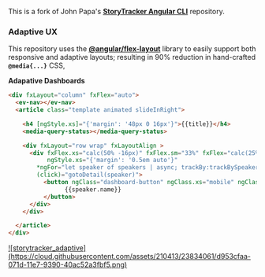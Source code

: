 This is a fork of John Papa's **[StoryTracker Angular CLI](https://github.com/johnpapa/angular-event-view-cli)** repository.

### Adaptive UX

This repository uses the **[@angular/flex-layout](http://www.github.com/angular/flex-layout)** library to easily support both responsive and adaptive layouts; resulting in 90% reduction in hand-crafted **`@media{...}`** CSS,

**Adapative Dashboards**

```html
<div fxLayout="column" fxFlex="auto">
  <ev-nav></ev-nav>
  <article class="template animated slideInRight">

    <h4 [ngStyle.xs]="{'margin': '48px 0 16px'}">{{title}}</h4>
    <media-query-status></media-query-status>

    <div fxLayout="row wrap" fxLayoutAlign >
      <div fxFlex.xs="calc(50% -16px)" fxFlex.sm="33%" fxFlex="calc(25% - 16px)"
           ngStyle.xs="{'margin': '0.5em auto'}"
        *ngFor="let speaker of speakers | async; trackBy:trackBySpeakers"
        (click)="gotoDetail(speaker)">
          <button ngClass="dashboard-button" ngClass.xs="mobile" ngClass.sm="tablet">
                {{speaker.name}}
          </button>
      </div>
    </div>

  </article>
</div>
```

<a href="https://github.com/ThomasBurleson/angular-event-view-cli/blob/master/src/app/dashboard/dashboard.component.html#L4-L6">
![storytracker_adaptive](https://cloud.githubusercontent.com/assets/210413/23834061/d953cfaa-071d-11e7-9390-40ac52a3fbf5.png)
</a>

